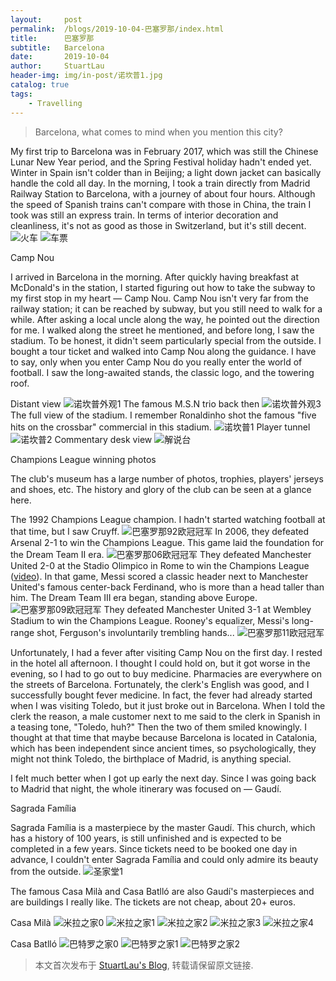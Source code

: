 ```yaml
---
layout:     post
permalink:  /blogs/2019-10-04-巴塞罗那/index.html
title:      巴塞罗那
subtitle:   Barcelona
date:       2019-10-04
author:     StuartLau
header-img: img/in-post/诺坎普1.jpg
catalog: true
tags:
    - Travelling
---    
```


> Barcelona, what comes to mind when you mention this city?

My first trip to Barcelona was in February 2017, which was still the Chinese Lunar New Year period, and the Spring Festival holiday hadn't ended yet.
Winter in Spain isn't colder than in Beijing; a light down jacket can basically handle the cold all day. In the morning, I took a train directly from Madrid Railway Station to Barcelona, with a journey of about four hours. Although the speed of Spanish trains can't compare with those in China, the train I took was still an express train. In terms of interior decoration and cleanliness, it's not as good as those in Switzerland, but it's still decent.
![火车](/images/in-post/西班牙火车.jpg)
![车票](/images/in-post/马德里到巴塞罗那的火车票.jpg)

Camp Nou

I arrived in Barcelona in the morning. After quickly having breakfast at McDonald's in the station, I started figuring out how to take the subway to my first stop in my heart — Camp Nou.
Camp Nou isn't very far from the railway station; it can be reached by subway, but you still need to walk for a while. After asking a local uncle along the way, he pointed out the direction for me. I walked along the street he mentioned, and before long, I saw the stadium.
To be honest, it didn't seem particularly special from the outside. I bought a tour ticket and walked into Camp Nou along the guidance. I have to say, only when you enter Camp Nou do you really enter the world of football. I saw the long-awaited stands, the classic logo, and the towering roof.

Distant view
![诺坎普外观1](/images/in-post/诺坎普外观1.jpg)
The famous M.S.N trio back then
![诺坎普外观3](/images/in-post/诺坎普外观3.jpg)
The full view of the stadium. I remember Ronaldinho shot the famous "five hits on the crossbar" commercial in this stadium.
![诺坎普1](/images/in-post/诺坎普1.jpg)
Player tunnel
![诺坎普2](/images/in-post/诺坎普2.jpg)
Commentary desk view
![解说台](/images/in-post/解说台.jpg)

Champions League winning photos

The club's museum has a large number of photos, trophies, players' jerseys and shoes, etc. The history and glory of the club can be seen at a glance here.

The 1992 Champions League champion. I hadn't started watching football at that time, but I saw Cruyff.
![巴塞罗那92欧冠冠军](/images/in-post/巴塞罗那92欧冠冠军.jpg)
In 2006, they defeated Arsenal 2-1 to win the Champions League. This game laid the foundation for the Dream Team II era.
![巴塞罗那06欧冠冠军](/images/in-post/巴塞罗那06欧冠冠军.jpg)
They defeated Manchester United 2-0 at the Stadio Olimpico in Rome to win the Champions League ([video](https://www.bilibili.com/video/av28426578/)). In that game, Messi scored a classic header next to Manchester United's famous center-back Ferdinand, who is more than a head taller than him. The Dream Team III era began, standing above Europe.
![巴塞罗那09欧冠冠军](/images/in-post/巴塞罗那09欧冠冠军.jpg)
They defeated Manchester United 3-1 at Wembley Stadium to win the Champions League. Rooney's equalizer, Messi's long-range shot, Ferguson's involuntarily trembling hands...
![巴塞罗那11欧冠冠军](/images/in-post/巴塞罗那11欧冠冠军.jpg)

Unfortunately, I had a fever after visiting Camp Nou on the first day. I rested in the hotel all afternoon. I thought I could hold on, but it got worse in the evening, so I had to go out to buy medicine.
Pharmacies are everywhere on the streets of Barcelona. Fortunately, the clerk's English was good, and I successfully bought fever medicine.
In fact, the fever had already started when I was visiting Toledo, but it just broke out in Barcelona. When I told the clerk the reason, a male customer next to me said to the clerk in Spanish in a teasing tone, "Toledo, huh?" Then the two of them smiled knowingly. I thought at that time that maybe because Barcelona is located in Catalonia, which has been independent since ancient times, so psychologically, they might not think Toledo, the birthplace of Madrid, is anything special.

I felt much better when I got up early the next day. Since I was going back to Madrid that night, the whole itinerary was focused on — Gaudí.

Sagrada Família

Sagrada Família is a masterpiece by the master Gaudí. This church, which has a history of 100 years, is still unfinished and is expected to be completed in a few years. Since tickets need to be booked one day in advance, I couldn't enter Sagrada Família and could only admire its beauty from the outside.
![圣家堂1](/images/in-post/圣家堂1.jpg)

The famous Casa Milà and Casa Batlló are also Gaudí's masterpieces and are buildings I really like. The tickets are not cheap, about 20+ euros.

Casa Milà
![米拉之家0](/images/in-post/米拉之家0.jpg)
![米拉之家1](/images/in-post/米拉之家1.jpg)
![米拉之家2](/images/in-post/米拉之家2.jpg)
![米拉之家3](/images/in-post/米拉之家3.jpg)
![米拉之家4](/images/in-post/米拉之家4.jpg)

Casa Batlló
![巴特罗之家0](/images/in-post/巴特罗之家0.jpg)
![巴特罗之家1](/images/in-post/巴特罗之家1.jpg)
![巴特罗之家2](/images/in-post/巴特罗之家2.jpg)

> 本文首次发布于 [StuartLau's Blog](https://stuartlau.github.io), 转载请保留原文链接.
